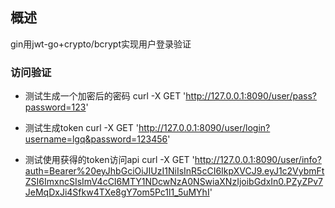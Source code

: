 ## 概述
gin用jwt-go+crypto/bcrypt实现用户登录验证

### 访问验证
- 测试生成一个加密后的密码
curl -X GET 'http://127.0.0.1:8090/user/pass?password=123'

- 测试生成token
curl -X GET 'http://127.0.0.1:8090/user/login?username=lgq&password=123456'

- 测试使用获得的token访问api
curl -X GET 'http://127.0.0.1:8090/user/info?auth=Bearer%20eyJhbGciOiJIUzI1NiIsInR5cCI6IkpXVCJ9.eyJ1c2VybmFtZSI6ImxncSIsImV4cCI6MTY1NDcwNzA0NSwiaXNzIjoibGdxIn0.PZyZPv7JeMqDxJi4Sfkw4TXe8gY7om5Pc1l1_5uMYhI'

